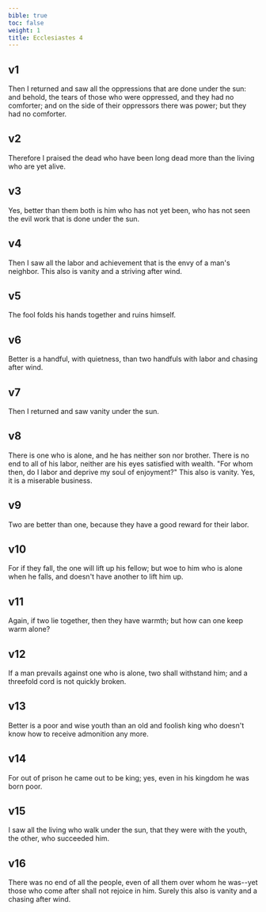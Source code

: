 ```yaml
---
bible: true
toc: false
weight: 1
title: Ecclesiastes 4
---
```




## v1 
Then I returned and saw all the oppressions that are done under the sun: and behold, the tears of those who were oppressed, and they had no comforter; and on the side of their oppressors there was power; but they had no comforter. 

## v2 
Therefore I praised the dead who have been long dead more than the living who are yet alive. 

## v3 
Yes, better than them both is him who has not yet been, who has not seen the evil work that is done under the sun. 

## v4 
Then I saw all the labor and achievement that is the envy of a man's neighbor. This also is vanity and a striving after wind. 

## v5 
The fool folds his hands together and ruins himself. 

## v6 
Better is a handful, with quietness, than two handfuls with labor and chasing after wind. 

## v7 
Then I returned and saw vanity under the sun. 

## v8 
There is one who is alone, and he has neither son nor brother. There is no end to all of his labor, neither are his eyes satisfied with wealth. "For whom then, do I labor and deprive my soul of enjoyment?" This also is vanity. Yes, it is a miserable business. 

## v9 
Two are better than one, because they have a good reward for their labor. 

## v10 
For if they fall, the one will lift up his fellow; but woe to him who is alone when he falls, and doesn't have another to lift him up. 

## v11 
Again, if two lie together, then they have warmth; but how can one keep warm alone? 

## v12 
If a man prevails against one who is alone, two shall withstand him; and a threefold cord is not quickly broken. 

## v13 
Better is a poor and wise youth than an old and foolish king who doesn't know how to receive admonition any more. 

## v14 
For out of prison he came out to be king; yes, even in his kingdom he was born poor. 

## v15 
I saw all the living who walk under the sun, that they were with the youth, the other, who succeeded him. 

## v16 
There was no end of all the people, even of all them over whom he was--yet those who come after shall not rejoice in him. Surely this also is vanity and a chasing after wind.

